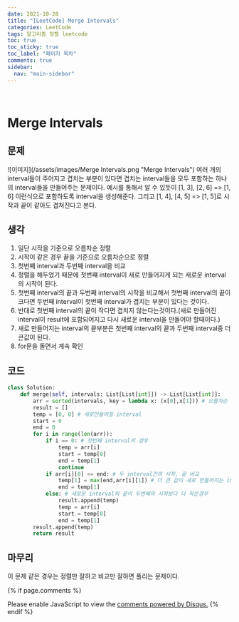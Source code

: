 ```yaml
---
date: 2021-10-28
title: "[LeetCode] Merge Intervals"
categories: LeetCode
tags: 알고리즘 정렬 leetcode
toc: true
toc_sticky: true
toc_label: "페이지 목차"
comments: true
sidebar:
  nav: "main-sidebar"
---
```


<br/>

# Merge Intervals

## 문제

<!-- <img src="/assets/images/Merge Intervals.png" title="Merge Intervals" alt="Merge intervals"> -->

![이미지](/assets/images/Merge Intervals.png "Merge Intervals")
여러 개의 interval들이 주어지고 겹치는 부분이 있다면 겹치는 interval들을 모두 포함하는 하나의 interval들을 만들어주는 문제이다. 예시를 통해서 알 수 있듯이 [1, 3], [2, 6] => [1, 6] 이런식으로 포함하도록 interval을 생성해준다. 그리고 [1, 4], [4, 5] => [1, 5]로 시작과 끝이 같아도 겹쳐진다고 본다.

## 생각

1. 일단 시작을 기준으로 오름차순 정렬
2. 시작이 같은 경우 끝을 기준으로 오름차순으로 정렬
3. 첫번째 interval과 두번째 interval을 비교
4. 정렬을 해두었기 때문에 첫번쨰 interval이 새로 만들어지게 되는 새로운 interval의 시작이 된다.
5. 첫번째 interval의 끝과 두번째 interval의 시작을 비교해서 첫번째 interval의 끝이 크다면
   두번째 interval이 첫번째 interval가 겹치는 부분이 있다는 것이다.
6. 반대로 첫번째 interval의 끝이 작다면 겹치지 않는다는것이다.(새로 만들어진 interval이 result에 포함되어지고 다시 새로운 interval을 만들어야 할때이다.)
7. 새로 만들어지는 interval의 끝부분은 첫번째 interval의 끝과 두번째 interval중 더 큰값이 된다.
8. for문을 돌면서 계속 확인

## 코드

```python
class Solution:
    def merge(self, intervals: List[List[int]]) -> List[List[int]]:
        arr = sorted(intervals, key = lambda x: (x[0],x[1])) # 오름차순 정렬
        result = []
        temp = [0, 0] # 새로만들어질 interval
        start = 0
        end = 0
        for i in range(len(arr)):
            if i == 0: # 첫번째 interval의 경우
                temp = arr[i]
                start = temp[0]
                end = temp[1]
                continue
            if arr[i][0] <= end: # 두 interval간의 시작, 끝 비교
                temp[1] = max(end,arr[i][1]) # 더 큰 값이 새로 만들어지는 interval의 끝이된다.
                end = temp[1]
            else: # 새로운 interval의 끝이 두번째의 시작보다 더 작은경우
                result.append(temp)
                temp = arr[i]
                start = temp[0]
                end = temp[1]
        result.append(temp)
        return result
```

## 마무리

이 문제 같은 경우는 정렬만 잘하고 비교만 잘하면 풀리는 문제이다.

{% if page.comments %}

<div id="disqus_thread"></div>
<script>
    /**
    *  RECOMMENDED CONFIGURATION VARIABLES: EDIT AND UNCOMMENT THE SECTION BELOW TO INSERT DYNAMIC VALUES FROM YOUR PLATFORM OR CMS.
    *  LEARN WHY DEFINING THESE VARIABLES IS IMPORTANT: https://disqus.com/admin/universalcode/#configuration-variables    */
    var disqus_config = function () {
        this.page.url = "{{ page.url | absolute_url }};";  // Replace PAGE_URL with your page's canonical URL variable
        this.page.identifier = "{{ page.id }}";; // Replace PAGE_IDENTIFIER with your page's unique identifier variable
    };
    (function() { // DON'T EDIT BELOW THIS LINE
        var d = document, s = d.createElement('script');
        s.src = 'https://lecocococo-blog.disqus.com/embed.js';
        s.setAttribute('data-timestamp', +new Date());
        (d.head || d.body).appendChild(s);
    })();

</script>
<noscript>Please enable JavaScript to view the <a href="https://disqus.com/?ref_noscript">comments powered by Disqus.</a></noscript>
{% endif %}
